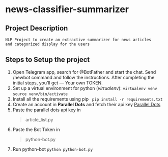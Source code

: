 # news-classifier-summarizer
    
## Project Description
    
    NLP Project to create an extractive summarizer for news articles
    and categorized display for the users

## Steps to Setup the project

1. Open Telegram app, search for @BotFather and start the chat. Send /newbot command and follow the instructions. After completing the initial steps, you’ll get — Your own TOKEN.
2. Set up a virtual environment for python (*virtualenv*):
    `virtualenv venv`
    `source venv/bin/activate`
3. Install all the requirements using pip
    ` pip install -r requirements.txt`
4. Create an account in **Parallel Dots** and fetch their api key
    [Parallel Dots](https://user.apis.paralleldots.com/)
5. Paste the parallel dots api key in 
    > article_list.py
6. Paste the Bot Token in
    > python-bot.py
7. Run python-bot
    `python python-bot.py`